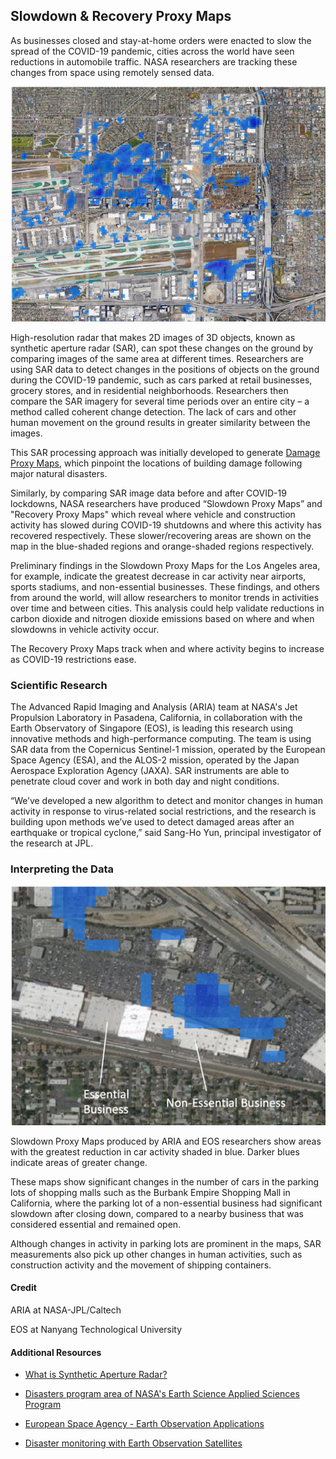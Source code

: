 ## Slowdown & Recovery Proxy Maps

As businesses closed and stay-at-home orders were enacted to slow the spread of the COVID-19 pandemic, cities across the world have seen reductions in automobile traffic. NASA researchers are tracking these changes from space using remotely sensed data. 

![](https://raw.githubusercontent.com/eurodatacube/eodash-assets/main/collections/N7_slowdown_proxy/N7-Fig-1.png)

High-resolution radar that makes 2D images of 3D objects, known as synthetic aperture radar (SAR), can spot these changes on the ground by comparing images of the same area at different times. Researchers are using SAR data to detect changes in the positions of objects on the ground during the COVID-19 pandemic, such as cars parked at retail businesses, grocery stores, and in residential neighborhoods. Researchers then compare the SAR imagery for several time periods over an entire city – a method called coherent change detection. The lack of cars and other human movement on the ground results in greater similarity between the images.


This SAR processing approach was initially developed to generate [Damage Proxy Maps](https://appliedsciences.nasa.gov/our-impact/news/aria-damage-proxy-map-lombok-indonesia-earthquake), which pinpoint the locations of building damage following major natural disasters.

Similarly, by comparing SAR image data before and after COVID-19 lockdowns, NASA researchers have produced “Slowdown Proxy Maps” and "Recovery Proxy Maps" which reveal where vehicle and construction activity has slowed during COVID-19 shutdowns and where this activity has recovered respectively. These slower/recovering areas are shown on the map in the blue-shaded regions and orange-shaded regions respectively.

Preliminary findings in the Slowdown Proxy Maps for the Los Angeles area, for example, indicate the greatest decrease in car activity near airports, sports stadiums, and non-essential businesses. These findings, and others from around the world, will allow researchers to monitor trends in activities over time and between cities. This analysis could help validate reductions in carbon dioxide and nitrogen dioxide emissions based on where and when slowdowns in vehicle activity occur. 

The Recovery Proxy Maps track when and where activity begins to increase as COVID-19 restrictions ease. 


### Scientific Research

The Advanced Rapid Imaging and Analysis (ARIA) team at NASA's Jet Propulsion Laboratory in Pasadena, California, in collaboration with the Earth Observatory of Singapore (EOS), is leading this research using innovative methods and high-performance computing. The team is using SAR data from the Copernicus Sentinel-1 mission, operated by the European Space Agency (ESA), and the ALOS-2 mission, operated by the Japan Aerospace Exploration Agency (JAXA). SAR instruments are able to penetrate cloud cover and work in both day and night conditions.

“We’ve developed a new algorithm to detect and monitor changes in human activity in response to virus-related social restrictions, and the research is building upon methods we’ve used to detect damaged areas after an earthquake or tropical cyclone,” said Sang-Ho Yun, principal investigator of the research at JPL.

### Interpreting the Data

![](https://raw.githubusercontent.com/eurodatacube/eodash-assets/main/collections/N7_slowdown_proxy/N7-Fig-2.png)

Slowdown Proxy Maps produced by ARIA and EOS researchers show areas with the greatest reduction in car activity shaded in blue. Darker blues indicate areas of greater change.

These maps show significant changes in the number of cars in the parking lots of shopping malls such as the Burbank Empire Shopping Mall in California, where the parking lot of a non-essential business had significant slowdown after closing down, compared to a nearby business that was considered essential and remained open.

Although changes in activity in parking lots are prominent in the maps, SAR measurements also pick up other changes in human activities, such as construction activity and the movement of shipping containers.


#### Credit

ARIA at NASA-JPL/Caltech

EOS at Nanyang Technological University


#### Additional Resources

- [What is Synthetic Aperture Radar?](https://earthdata.nasa.gov/learn/what-is-sar)

- [Disasters program area of NASA's Earth Science Applied Sciences Program](https://appliedsciences.nasa.gov/what-we-do/disasters)

- [European Space Agency - Earth Observation Applications](https://www.esa.int/Applications/Observing_the_Earth)

- [Disaster monitoring with Earth Observation Satellites](https://www.esa.int/ESA_Multimedia/Keywords/Description/Disasters/(result_type)/videos)
